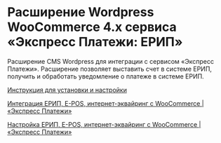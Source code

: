﻿# Расширение Wordpress WooCommerce 4.x сервиса «Экспресс Платежи: ЕРИП»
Расширение CMS Wordpress для интеграции с сервисом «Экспресс Платежи». Расширение позволяет выставить счет в системе ЕРИП, получить и обработать уведомление о платеже в системе ЕРИП.
 
<a href="https://express-pay.by/extensions/woocommerce-4-x/erip">Инструкция для установки и настройки</a>
  
<a href="https://www.youtube.com/watch?v=je3hRYyAq_k">Интеграция ЕРИП, E-POS, интернет-эквайринг с WooCommerce | «Экспресс Платежи»</a>

<a href="https://www.youtube.com/watch?v=eB8WfP36e-o">Настройка ЕРИП, E-POS, интернет-эквайринг с WooCommerce | «Экспресс Платежи»</a>
